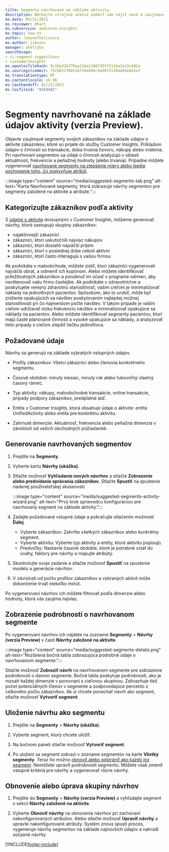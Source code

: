 ```yaml
---
title: Segmenty navrhované na základe aktivity.
description: Nechajte strojové učenie pomôcť vám nájsť nové a zaujímavé segmenty založené na aktivite zákazníkov.
ms.date: 05/11/2021
ms.reviewer: mhart
ms.subservice: audience-insights
ms.topic: how-to
author: JimsonChalissery
ms.author: jimsonc
manager: shellyha
searchScope:
- ci-segment-suggestions
- customerInsights
ms.openlocfilehash: 9c10a32b770ea110a1166f20f72116a3a12cb92e
ms.sourcegitcommit: 73cb021760516729e696c9a90731304d92e0e1ef
ms.translationtype: MT
ms.contentlocale: sk-SK
ms.lasthandoff: 02/25/2022
ms.locfileid: "8354482"
---
```

# <a name="suggested-segments-based-on-activity-data-preview"></a>Segmenty navrhované na základe údajov aktivity (verzia Preview).

Objavte zaujímavé segmenty svojich zákazníkov na základe údajov o aktivite zákazníkov, ktoré sú prijaté do služby Customer Insights. Príkladom údajov o činnosti sú transakcie, doba trvania hovoru, nákupy alebo vrátenia. Pri navrhovaní segmentov sa údaje o činnosti analyzujú v oblasti aktuálnosti, frekvencie a peňažnej hodnoty (alebo trvania). Prípadne môžete vygenerovať [navrhované segmenty na zlepšenie miery alebo lepšie pochopenie toho, čo ovplyvňuje atribút](suggested-segments.md).

:::image type="content" source="media/suggested-segments-tab.png" alt-text="Karta Navrhované segmenty, ktorá zobrazuje návrhy segmentov pre segmenty založené na aktivite a atribúte.":::

## <a name="categorize-customers-by-activity"></a>Kategorizujte zákazníkov podľa aktivity

S [údajmi o aktivite](activities.md) dostupnými v Customer Insights, môžeme generovať návrhy, ktoré zastupujú skupiny zákazníkov:

- najaktívnejší zákazníci 
- zákazníci, ktorí uskutočnili najviac nákupov 
- zákazníci, ktorí dosiahli najväčší príjem 
- zákazníci, ktorí v poslednej dobe neboli aktívni 
- zákazníci, ktorí často interagujú s vašou firmou  

Ak podnikáte v maloobchode, môžete zistiť, ktorí zákazníci vygenerovali najväčší obrat, a odmeniť ich kupónom. Alebo môžete identifikovať príležitostných zákazníkov a ponúknuť im účasť v programe odmien, aby navštevovali vašu firmu častejšie.
Ak podnikáte v zdravotníctve a poskytujete verejnú zdravotnú starostlivosť, vaším cieľom je minimalizovať náklady na jednotlivých pacientov. Spôsobom, ako to urobiť, môže byť zníženie opakujúcich sa návštev poskytovaním najlepšej možnej starostlivosti pri čo najmenšom počte návštev. V takom prípade je vaším cieľom udržiavať nízku frekvenciu návštev a minimalizovať opakujúce sa náklady na pacientov. Alebo môžete identifikovať segmenty pacientov, ktorí majú časté plánované činnosti a vysoké opakujúce sa náklady, a analyzovať tieto prípady s cieľom zlepšiť liečbu jednotlivca. 

## <a name="required-data"></a>Požadované údaje

Návrhy sa generujú na základe vybratých vstupných údajov. 

- Profily zákazníkov: Všetci zákazníci alebo členovia konkrétneho segmentu. 

- Časové obdobie: minulý mesiac, minulý rok alebo ľubovoľný vlastný časový rámec.

- Typ aktivity: nákupy, maloobchodné transakcie, online transakcie, prípady podpory zákazníkov, predplatné atď.  

- Entita v Customer Insights, ktorá obsahuje údaje o aktivite: entita UnifiedActivity alebo entita pre konkrétnu aktivitu. 

- Zahrnuté dimenzie: Aktuálnosť, frekvencia alebo peňažná dimenzia v závislosti od vašich obchodných požiadaviek.

## <a name="generate-suggested-segments"></a>Generovanie navrhovaných segmentov

1. Prejdite na **Segmenty**.

1. Vyberte kartu **Návrhy (ukážka)**.

1. Stlačte možnosť **Vyhľadanie nových návrhov** a stlačte **Zobrazenie alebo predvídanie správania zákazníkov**. Stlačte **Spustiť** na spustenie riadenej používateľskej skúsenosti.

   :::image type="content" source="media/suggested-segments-activity-wizard.png" alt-text="Prvý krok sprievodcu konfiguráciou pre navrhovaný segment na základe aktivity.":::

1. Zadajte požadované vstupné údaje a pokračujte stlačením možnosti **Ďalej**.

   - Vyberte zákazníkov: Zahrňte všetkých zákazníkov alebo konkrétny segment.
   - Vyberte aktivitu: Vyberte typ aktivity a entity, ktoré aktivitu popisujú.
   - Predvoľby: Nastavte časové obdobie, ktoré je potrebné vziať do úvahy, faktory pre návrhy a mapujte atribúty.

1. Skontrolujte svoje zadanie a stlačte možnosť **Spustiť** na spustenie modelu a generácie návrhov.

1. V závislosti od počtu profilov zákazníkov a vybraných aktivít môže dokončenie trvať niekoľko minút. 

Po vygenerovaní návrhov ich môžete filtrovať podľa dimenzie alebo hodnoty, ktorá vás zaujíma najviac. 

## <a name="view-details-of-a-suggested-segment"></a>Zobrazenie podrobností o navrhovanom segmente

Po vygenerovaní návrhov ich nájdete na zozname **Segmenty** > **Návrhy (verzia Preview)** v časti **Návrhy založené na aktivite**.

:::image type="content" source="media/suggested-segments-details.png" alt-text="Rozšírená bočná tabla zobrazujúca podrobné údaje o navrhovanom segmente.":::

Stlačte možnosť **Zobraziť návrh** na navrhovanom segmente pre zobrazenie podrobností o danom segmente. Bočná tabla poskytuje podrobnosti, ako je rozsah každej dimenzie v porovnaní s cieľovou skupinou. Zdôrazňuje tiež počet potenciálnych členov v segmente a zodpovedajúce percento z celkového počtu zákazníkov. Ak si chcete ponechať návrh ako segment, stlačte možnosť **Vytvoriť segment**.    

## <a name="save-a-suggestion-as-a-segment"></a>Uloženie návrhu ako segmentu

1. Prejdite na **Segmenty** > **Návrhy (ukážka)**.

1. Vyberte segment, ktorý chcete uložiť. 

1. Na bočnom paneli stlačte možnosť **Vytvoriť segment**. 

1. Po uložení sa segment zobrazí v zozname segmentov na karte **Všetky segmenty**. Teraz ho možno [ obnoviť alebo odstrániť ako každý iný segment](segments.md). Nemôžete upraviť podrobnosti segmentu. Môžete však zmeniť vstupné kritériá pre návrhy a vygenerovať rôzne návrhy.

## <a name="refresh-or-edit-a-set-of-suggestions"></a>Obnovenie alebo úprava skupiny návrhov

1. Prejdite do **Segmenty** > **Návrhy (verzia Preview)** a vyhľadajte segment v sekcii **Návrhy založené na aktivite**.

1. Vyberte **Obnoviť návrhy** na obnovenie návrhov pri zachovaní nakonfigurovaných atribútov. Alebo stlačte možnosť **Upraviť návrhy** a upravte nakonfigurované atribúty. Systém znova spustí proces, vygeneruje návrhy segmentov na základe najnovších údajov a nahradí súčasné návrhy.

[!INCLUDE[footer-include](../includes/footer-banner.md)]
